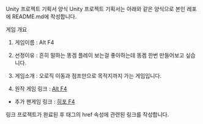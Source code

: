 Unity 프로젝트 기획서 양식
Unity 프로젝트 기획서는 아래와 같은 양식으로 본인 레포에 README.md에 작성합니다.

게임 개요
1. 게임이름 : Alt F4

2. 선정이유 : 흔히 말하는 똥겜 플레이 보는걸 좋아하는데 똥겜 한번 만들어보고 싶습니다.

3. 게임소개 : 오로직 이동과 점프만으로 목적지까지 가는 게임입니다.

4. 원작 게임 링크 : [Alt F4](https://www.youtube.com/watch?v=RXHN0kJAUDg)

  - 추가 팬게임 링크 : [히포 F4](https://www.youtube.com/watch?v=32nrJOkFYis)

링크
프로젝트가 완료된 후 <a> 태그의 href 속성에 관련된 링크를 작성합니다.

